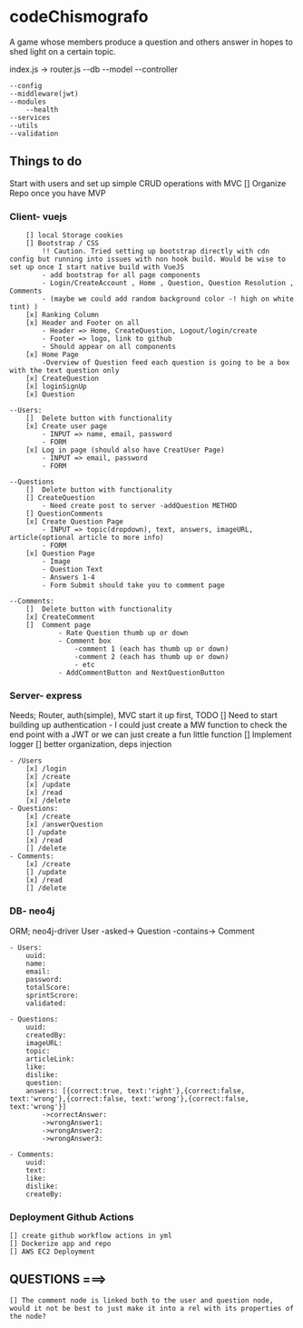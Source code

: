 # codeChismografo
A game whose members produce a question and others answer in hopes to shed light on a certain topic.

index.js -> router.js
    --db
        --model
    --controller

    --config
    --middleware(jwt)
    --modules
        --health
    --services
    --utils
    --validation

## Things to do
Start with users and set up simple CRUD operations with MVC
[] Organize Repo once you have MVP

### Client- vuejs
        [] local Storage cookies
        [] Bootstrap / CSS 
            !! Caution. Tried setting up bootstrap directly with cdn config but running into issues with non hook build. Would be wise to set up once I start native build with VueJS
            - add bootstrap for all page components
            - Login/CreateAccount , Home , Question, Question Resolution , Comments
            - (maybe we could add random background color -! high on white tint) )
        [x] Ranking Column
        [x] Header and Footer on all 
            - Header => Home, CreateQuestion, Logout/login/create
            - Footer => logo, link to github
            - Should appear on all components
        [x] Home Page
            -Overview of Question feed each question is going to be a box with the text question only
        [x] CreateQuestion
        [x] loginSignUp
        [x] Question

    --Users: 
        []  Delete button with functionality
        [x] Create user page
            - INPUT => name, email, password 
            - FORM
        [x] Log in page (should also have CreatUser Page)
            - INPUT => email, password
            - FORM 

    --Questions
        []  Delete button with functionality
        [] CreateQuestion
            - Need create post to server -addQuestion METHOD 
        [] QuestionComments
        [x] Create Question Page
            - INPUT => topic(dropdown), text, answers, imageURL, article(optional article to more info)
            - FORM
        [x] Question Page 
            - Image
            - Question Text 
            - Answers 1-4
            - Form Submit should take you to comment page

    --Comments: 
        []  Delete button with functionality
        [x] CreateComment
        []  Comment page
                - Rate Question thumb up or down
                - Comment box 
                    -comment 1 (each has thumb up or down)
                    -comment 2 (each has thumb up or down)
                    - etc
                - AddCommentButton and NextQuestionButton

### Server- express
Needs; Router, auth(simple), MVC start it up first, 
    TODO 
        [] Need to start building up authentication
            - I could just create a MW function to check the end point with a JWT or we can just create a fun little function
        [] Implement logger
        [] better organization, deps injection 

    - /Users
        [x] /login
        [x] /create
        [x] /update
        [x] /read
        [x] /delete
    - Questions:
        [x] /create
        [x] /answerQuestion
        [] /update
        [x] /read
        [] /delete
    - Comments:
        [x] /create
        [] /update
        [x] /read
        [] /delete

### DB- neo4j 
ORM; neo4j-driver
User -asked-> Question -contains-> Comment    

    - Users:
        uuid:
        name:
        email:
        password:
        totalScore:
        sprintScrore:
        validated:

    - Questions:
        uuid:
        createdBy:
        imageURL:
        topic:
        articleLink:
        like:
        dislike:
        question:
        answers: [{correct:true, text:'right'},{correct:false, text:'wrong'},{correct:false, text:'wrong'},{correct:false, text:'wrong'}]
            ->correctAnswer:
            ->wrongAnswer1:
            ->wrongAnswer2:
            ->wrongAnswer3:

    - Comments:
        uuid:
        text:
        like:
        dislike:
        createBy:

### Deployment Github Actions
    [] create github workflow actions in yml
    [] Dockerize app and repo 
    [] AWS EC2 Deployment

## QUESTIONS ===>
    [] The comment node is linked both to the user and question node, would it not be best to just make it into a rel with its properties of the node?